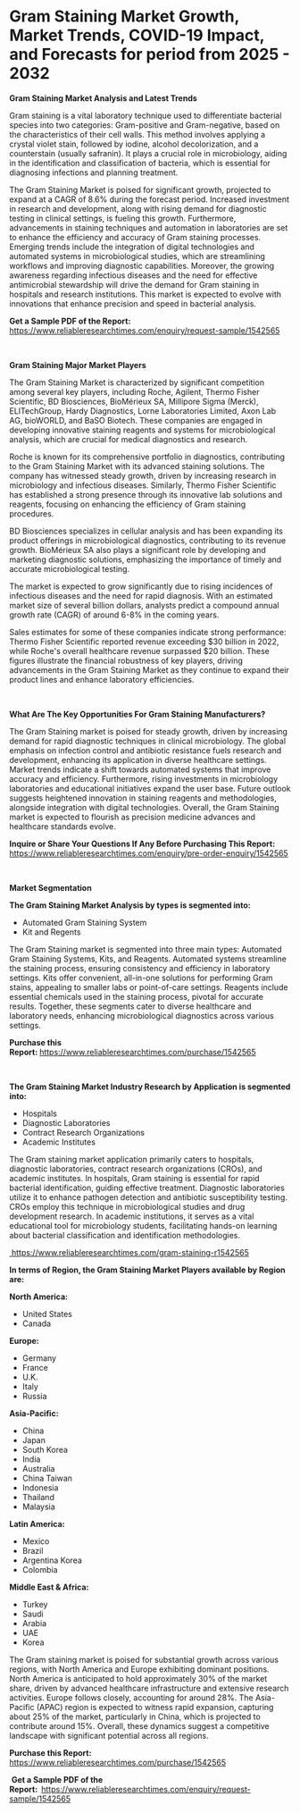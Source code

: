 <p><h1>Gram Staining Market Growth, Market Trends, COVID-19 Impact, and Forecasts for period from 2025 - 2032</h1></p><p><strong>Gram Staining Market Analysis and Latest Trends</strong></p>
<p><p>Gram staining is a vital laboratory technique used to differentiate bacterial species into two categories: Gram-positive and Gram-negative, based on the characteristics of their cell walls. This method involves applying a crystal violet stain, followed by iodine, alcohol decolorization, and a counterstain (usually safranin). It plays a crucial role in microbiology, aiding in the identification and classification of bacteria, which is essential for diagnosing infections and planning treatment.</p><p>The Gram Staining Market is poised for significant growth, projected to expand at a CAGR of 8.6% during the forecast period. Increased investment in research and development, along with rising demand for diagnostic testing in clinical settings, is fueling this growth. Furthermore, advancements in staining techniques and automation in laboratories are set to enhance the efficiency and accuracy of Gram staining processes. Emerging trends include the integration of digital technologies and automated systems in microbiological studies, which are streamlining workflows and improving diagnostic capabilities. Moreover, the growing awareness regarding infectious diseases and the need for effective antimicrobial stewardship will drive the demand for Gram staining in hospitals and research institutions. This market is expected to evolve with innovations that enhance precision and speed in bacterial analysis.</p></p>
<p><strong>Get a Sample PDF of the Report:&nbsp;</strong> <a href="https://www.reliableresearchtimes.com/enquiry/request-sample/1542565?utm_campaign=2009&utm_medium=2&utm_source=Github&utm_content=ia&utm_term=13042025&utm_id=gram-staining">https://www.reliableresearchtimes.com/enquiry/request-sample/1542565</a></p>
<p>&nbsp;</p>
<p><strong>Gram Staining Major Market Players</strong></p>
<p><p>The Gram Staining Market is characterized by significant competition among several key players, including Roche, Agilent, Thermo Fisher Scientific, BD Biosciences, BioMérieux SA, Millipore Sigma (Merck), ELITechGroup, Hardy Diagnostics, Lorne Laboratories Limited, Axon Lab AG, bioWORLD, and BaSO Biotech. These companies are engaged in developing innovative staining reagents and systems for microbiological analysis, which are crucial for medical diagnostics and research.</p><p>Roche is known for its comprehensive portfolio in diagnostics, contributing to the Gram Staining Market with its advanced staining solutions. The company has witnessed steady growth, driven by increasing research in microbiology and infectious diseases. Similarly, Thermo Fisher Scientific has established a strong presence through its innovative lab solutions and reagents, focusing on enhancing the efficiency of Gram staining procedures.</p><p>BD Biosciences specializes in cellular analysis and has been expanding its product offerings in microbiological diagnostics, contributing to its revenue growth. BioMérieux SA also plays a significant role by developing and marketing diagnostic solutions, emphasizing the importance of timely and accurate microbiological testing. </p><p>The market is expected to grow significantly due to rising incidences of infectious diseases and the need for rapid diagnosis. With an estimated market size of several billion dollars, analysts predict a compound annual growth rate (CAGR) of around 6-8% in the coming years. </p><p>Sales estimates for some of these companies indicate strong performance: Thermo Fisher Scientific reported revenue exceeding $30 billion in 2022, while Roche's overall healthcare revenue surpassed $20 billion. These figures illustrate the financial robustness of key players, driving advancements in the Gram Staining Market as they continue to expand their product lines and enhance laboratory efficiencies.</p></p>
<p>&nbsp;</p>
<p><strong>What Are The Key Opportunities For Gram Staining Manufacturers?</strong></p>
<p><p>The Gram Staining market is poised for steady growth, driven by increasing demand for rapid diagnostic techniques in clinical microbiology. The global emphasis on infection control and antibiotic resistance fuels research and development, enhancing its application in diverse healthcare settings. Market trends indicate a shift towards automated systems that improve accuracy and efficiency. Furthermore, rising investments in microbiology laboratories and educational initiatives expand the user base. Future outlook suggests heightened innovation in staining reagents and methodologies, alongside integration with digital technologies. Overall, the Gram Staining market is expected to flourish as precision medicine advances and healthcare standards evolve.</p></p>
<p><strong>Inquire or Share Your Questions If Any Before Purchasing This Report:</strong> <a href="https://www.reliableresearchtimes.com/enquiry/pre-order-enquiry/1542565?utm_campaign=2009&utm_medium=2&utm_source=Github&utm_content=ia&utm_term=13042025&utm_id=gram-staining">https://www.reliableresearchtimes.com/enquiry/pre-order-enquiry/1542565</a></p>
<p>&nbsp;</p>
<p><strong>Market Segmentation</strong></p>
<p><strong>The Gram Staining Market Analysis by types is segmented into:</strong></p>
<p><ul><li>Automated Gram Staining System</li><li>Kit and Regents</li></ul></p>
<p><p>The Gram Staining market is segmented into three main types: Automated Gram Staining Systems, Kits, and Reagents. Automated systems streamline the staining process, ensuring consistency and efficiency in laboratory settings. Kits offer convenient, all-in-one solutions for performing Gram stains, appealing to smaller labs or point-of-care settings. Reagents include essential chemicals used in the staining process, pivotal for accurate results. Together, these segments cater to diverse healthcare and laboratory needs, enhancing microbiological diagnostics across various settings.</p></p>
<p><strong>Purchase this Report:&nbsp;</strong><a href="https://www.reliableresearchtimes.com/purchase/1542565?utm_campaign=2009&utm_medium=2&utm_source=Github&utm_content=ia&utm_term=13042025&utm_id=gram-staining">https://www.reliableresearchtimes.com/purchase/1542565</a></p>
<p>&nbsp;</p>
<p><strong>The Gram Staining Market Industry Research by Application is segmented into:</strong></p>
<p><ul><li>Hospitals</li><li>Diagnostic Laboratories</li><li>Contract Research Organizations</li><li>Academic Institutes</li></ul></p>
<p><p>The Gram staining market application primarily caters to hospitals, diagnostic laboratories, contract research organizations (CROs), and academic institutes. In hospitals, Gram staining is essential for rapid bacterial identification, guiding effective treatment. Diagnostic laboratories utilize it to enhance pathogen detection and antibiotic susceptibility testing. CROs employ this technique in microbiological studies and drug development research. In academic institutions, it serves as a vital educational tool for microbiology students, facilitating hands-on learning about bacterial classification and identification methodologies.</p></p>
<p><a href="https://www.reliableresearchtimes.com/gram-staining-r1542565?utm_campaign=2009&utm_medium=2&utm_source=Github&utm_content=ia&utm_term=13042025&utm_id=gram-staining">&nbsp;https://www.reliableresearchtimes.com/gram-staining-r1542565</a></p>
<p><strong>In terms of Region, the Gram Staining Market Players available by Region are:</strong></p>
<p>
    <p> <strong> North America: </strong>
        <ul>
            <li>United States</li>
            <li>Canada</li>
        </ul>
        </p> 
    <p> <strong> Europe: </strong>
        <ul>
            <li>Germany</li>
            <li>France</li>
            <li>U.K.</li>
            <li>Italy</li>
            <li>Russia</li>
        </ul>
        </p> 
    <p> <strong> Asia-Pacific: </strong>
        <ul>
            <li>China</li>
            <li>Japan</li>
            <li>South Korea</li>
            <li>India</li>
            <li>Australia</li>
            <li>China Taiwan</li>
            <li>Indonesia</li>
            <li>Thailand</li>
            <li>Malaysia</li>
        </ul>
        </p> 
    <p> <strong> Latin America: </strong>
        <ul>
            <li>Mexico</li>
            <li>Brazil</li>
            <li>Argentina Korea</li>
            <li>Colombia</li>
        </ul>
        </p> 
    <p> <strong> Middle East & Africa: </strong>
        <ul>
            <li>Turkey</li>
            <li>Saudi</li>
            <li>Arabia</li>
            <li>UAE</li>
            <li>Korea</li>
        </ul>
    </p>
    </p>
<p><p>The Gram staining market is poised for substantial growth across various regions, with North America and Europe exhibiting dominant positions. North America is anticipated to hold approximately 30% of the market share, driven by advanced healthcare infrastructure and extensive research activities. Europe follows closely, accounting for around 28%. The Asia-Pacific (APAC) region is expected to witness rapid expansion, capturing about 25% of the market, particularly in China, which is projected to contribute around 15%. Overall, these dynamics suggest a competitive landscape with significant potential across all regions.</p></p>
<p><strong>Purchase this Report: </strong><a href="https://www.reliableresearchtimes.com/purchase/1542565?utm_campaign=2009&utm_medium=2&utm_source=Github&utm_content=ia&utm_term=13042025&utm_id=gram-staining">https://www.reliableresearchtimes.com/purchase/1542565</a></p>
<p>&nbsp;<strong>Get a Sample PDF of the Report:&nbsp;&nbsp;</strong><a href="https://www.reliableresearchtimes.com/enquiry/request-sample/1542565?utm_campaign=2009&utm_medium=2&utm_source=Github&utm_content=ia&utm_term=13042025&utm_id=gram-staining">https://www.reliableresearchtimes.com/enquiry/request-sample/1542565</a></p>
<p><strong></strong></p>
<p><p></p><p></p><p></p></p>